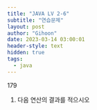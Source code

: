 ```yaml
---
title: "JAVA LV 2-6"
subtitle: "연습문제"
layout: post
author: "Gihoon"
date: 2023-03-14 03:00:01
header-style: text
hidden: true
tags:
  - java
---
```

179
1. 다음 연산의 결과를 적으시오  


